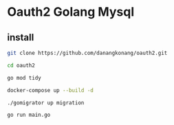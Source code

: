 # Oauth2 Golang Mysql

## install

```bash
git clone https://github.com/danangkonang/oauth2.git

cd oauth2

go mod tidy

docker-compose up --build -d

./gomigrator up migration

go run main.go
```
